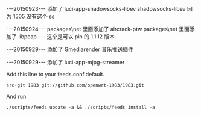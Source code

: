 ﻿








---20150923---
添加了 luci-app-shadowsocks-libev shadowsocks-libev 因为 1505 没有这个 ss

---20150924---
packages\net 里面添加了 aircrack-ptw
packages\net 里面添加了 libpcap --- 这个是可以 pin 的 1.1.12 版本

---20150929---
添加了 Gmediarender 音乐推送插件

---20150929---
添加了 luci-app-mjpg-streamer



Add this line to your feeds.conf.default.

    src-git 1983 git://github.com/openwrt-1983/1983.git 

And run

    ./scripts/feeds update -a && ./scripts/feeds install -a
